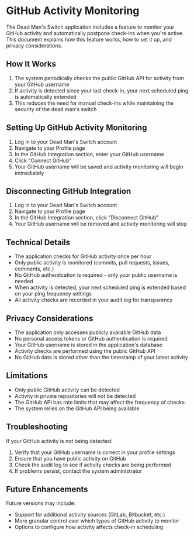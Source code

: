 # GitHub Activity Monitoring

The Dead Man's Switch application includes a feature to monitor your GitHub activity and automatically postpone check-ins when you're active. This document explains how this feature works, how to set it up, and privacy considerations.

## How It Works

1. The system periodically checks the public GitHub API for activity from your GitHub username
2. If activity is detected since your last check-in, your next scheduled ping is automatically extended
3. This reduces the need for manual check-ins while maintaining the security of the dead man's switch

## Setting Up GitHub Activity Monitoring

1. Log in to your Dead Man's Switch account
2. Navigate to your Profile page
3. In the GitHub Integration section, enter your GitHub username
4. Click "Connect GitHub"
5. Your GitHub username will be saved and activity monitoring will begin immediately

## Disconnecting GitHub Integration

1. Log in to your Dead Man's Switch account
2. Navigate to your Profile page
3. In the GitHub Integration section, click "Disconnect GitHub"
4. Your GitHub username will be removed and activity monitoring will stop

## Technical Details

- The application checks for GitHub activity once per hour
- Only public activity is monitored (commits, pull requests, issues, comments, etc.)
- No GitHub authentication is required - only your public username is needed
- When activity is detected, your next scheduled ping is extended based on your ping frequency settings
- All activity checks are recorded in your audit log for transparency

## Privacy Considerations

- The application only accesses publicly available GitHub data
- No personal access tokens or GitHub authentication is required
- Your GitHub username is stored in the application's database
- Activity checks are performed using the public GitHub API
- No GitHub data is stored other than the timestamp of your latest activity

## Limitations

- Only public GitHub activity can be detected
- Activity in private repositories will not be detected
- The GitHub API has rate limits that may affect the frequency of checks
- The system relies on the GitHub API being available

## Troubleshooting

If your GitHub activity is not being detected:

1. Verify that your GitHub username is correct in your profile settings
2. Ensure that you have public activity on GitHub
3. Check the audit log to see if activity checks are being performed
4. If problems persist, contact the system administrator

## Future Enhancements

Future versions may include:

- Support for additional activity sources (GitLab, Bitbucket, etc.)
- More granular control over which types of GitHub activity to monitor
- Options to configure how activity affects check-in scheduling
